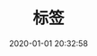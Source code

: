 ---
title: 标签
date: 2020-01-01 20:32:58
type: "tags"
top_img: https://s2.ax1x.com/2020/01/04/ldzewq.md.jpg
---